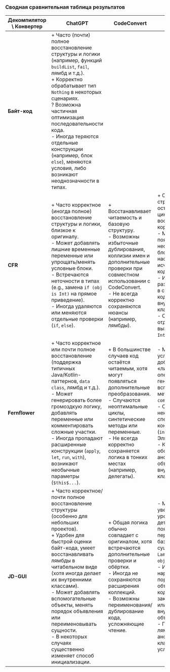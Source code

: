 ### Сводная сравнительная таблица результатов

| **Декомпилятор \ Конвертер** | **ChatGPT**                                                                                                                                                                                                                                                                                                                                                                                                   | **CodeConvert**                                                                                                                                                                                                                                                | **J2K**                                                                                                                                                                                                                                                                                                                      |
|------------------------------|---------------------------------------------------------------------------------------------------------------------------------------------------------------------------------------------------------------------------------------------------------------------------------------------------------------------------------------------------------------------------------------------------------------|----------------------------------------------------------------------------------------------------------------------------------------------------------------------------------------------------------------------------------------------------------------|------------------------------------------------------------------------------------------------------------------------------------------------------------------------------------------------------------------------------------------------------------------------------------------------------------------------------|
| **Байт-код**                 | + Часто (почти) полное восстановление структуры и логики (например, функций `buildList`, `fail`, лямбд и т.д.).<br>+ Корректно обрабатывает тип `Nothing` в некоторых сценариях.<br>? Возможна частичная оптимизация последовательности кода.<br>- Иногда теряются отдельные конструкции (например, блок `else`), меняются условия, либо возникают неоднозначности в типах.                                   |                                                                                                                                                                                                                                                                |                                                                                                                                                                                                                                                                                                                              |
| **CFR**                      | + Часто корректное (иногда полное) восстановление структуры и логики, близкое к оригиналу.<br>- Может добавлять лишние временные переменные или упрощать/менять условные блоки.<br>- Встречаются неточности в типах (e.g., замена `if (obj is Int)` на прямое приведение).<br>- Иногда удаляются или меняются отдельные проверки (`if`, `else`).                                                              | + Восстанавливает читаемость и базовую структуру.<br>- Возможны избыточные дублирования, коллизии имен и дополнительные проверки при совместном использовании с CodeConvert.<br>- Не всегда корректно сохраняются нюансы (например, лямбды).                   | + Обычно структура кода остаётся понятной, цикл `for` часто восстанавливается корректно.<br>- Могут появляться необязательные блоки (или, наоборот, исчезать части кода).<br>- Иногда лямбды разворачиваются в синтетический код (приведения, внутренние классы).<br>- Сложности с отдельными вызовами (e.g., `Intrinsics`). |
| **Fernflower**               | + Часто корректное или почти полное восстановление (поддержка типичных Java/Kotlin-паттернов, `data class`, лямбд и т.д.).<br>- Может генерировать более громоздкую логику, добавлять переменные или комментировать сложные участки.<br>- Иногда пропадают расширенные конструкции (`apply`, `let`, `run`, `with`), возникают необычные параметры (`$this$...`).                                              | + В большинстве случаев код остаётся читаемым, хотя могут появляться дополнительные преобразования.<br>- Случаются неоптимальные циклы, синтетические методы или переменные.<br>- Не всегда корректно сохраняется логика в тонких местах (например, делегаты). | - Может усложнять чтение добавлением «лишних» операторов, генерацией вспомогательных методов (`copy`, `componentX` и т.д.).<br>- Отсутствуют некоторые специфичные конструкции Kotlin (`in`, `out`, оператор Элвиса).<br>- Код нередко оборачивается в анонимные объекты или внутренние классы.                              |
| **JD-GUI**                   | + Часто корректное/почти полное восстановление структуры (особенно для небольших проектов).<br>+ Удобен для быстрой оценки байт-кода, умеет восстанавливать лямбды в читабельном виде (хотя иногда делает их внутренними классами).<br>- Может добавлять вспомогательные объекты, менять порядок объявления или переименовывать сущности.<br>- В некоторых случаях существенно изменяет способ инициализации. | + Общая логика обычно совпадает с оригиналом, хотя встречаются дополнительные проверки и обёртки.<br>- Иногда не сохраняются расширения коллекций.<br>- Возможны переименования/дублирование кода, усложняющие чтение.                                         | - Может увеличиваться уровень детализации и появляться переименования базовых сущностей (e.g., `Lambda`, `companion object`).<br>- Иногда нарушается порядок объявления, часть кода закомментирована или обёрнута во внутренние объекты.<br>- При работе с лямбдами и анонимными классами логика усложняется.                |
